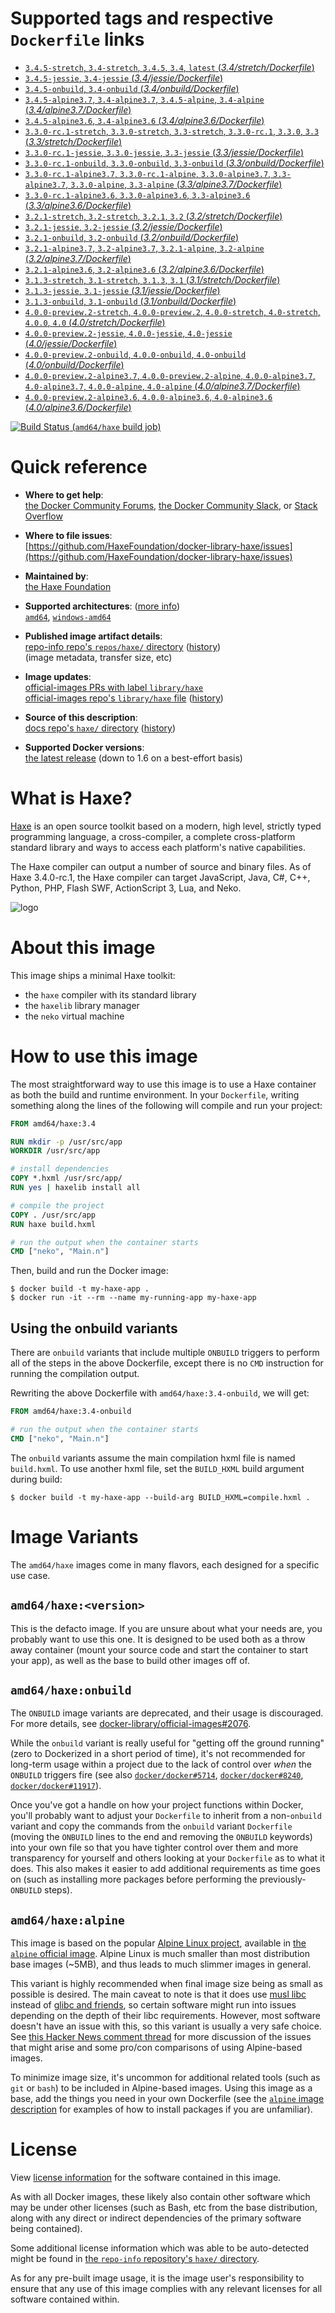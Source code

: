 <!--

********************************************************************************

WARNING:

    DO NOT EDIT "haxe/README.md"

    IT IS AUTO-GENERATED

    (from the other files in "haxe/" combined with a set of templates)

********************************************************************************

-->

# Supported tags and respective `Dockerfile` links

-	[`3.4.5-stretch`, `3.4-stretch`, `3.4.5`, `3.4`, `latest` (*3.4/stretch/Dockerfile*)](https://github.com/HaxeFoundation/docker-library-haxe/blob/b53c8f548757e9c9ef2fa6895762ddc538d94a7e/3.4/stretch/Dockerfile)
-	[`3.4.5-jessie`, `3.4-jessie` (*3.4/jessie/Dockerfile*)](https://github.com/HaxeFoundation/docker-library-haxe/blob/b53c8f548757e9c9ef2fa6895762ddc538d94a7e/3.4/jessie/Dockerfile)
-	[`3.4.5-onbuild`, `3.4-onbuild` (*3.4/onbuild/Dockerfile*)](https://github.com/HaxeFoundation/docker-library-haxe/blob/d175be53dd807e4a03e8cb7081f0c7ca1652a43c/3.4/onbuild/Dockerfile)
-	[`3.4.5-alpine3.7`, `3.4-alpine3.7`, `3.4.5-alpine`, `3.4-alpine` (*3.4/alpine3.7/Dockerfile*)](https://github.com/HaxeFoundation/docker-library-haxe/blob/e2190dbe03fc74eff8abbf70ec029ab585462f23/3.4/alpine3.7/Dockerfile)
-	[`3.4.5-alpine3.6`, `3.4-alpine3.6` (*3.4/alpine3.6/Dockerfile*)](https://github.com/HaxeFoundation/docker-library-haxe/blob/e2190dbe03fc74eff8abbf70ec029ab585462f23/3.4/alpine3.6/Dockerfile)
-	[`3.3.0-rc.1-stretch`, `3.3.0-stretch`, `3.3-stretch`, `3.3.0-rc.1`, `3.3.0`, `3.3` (*3.3/stretch/Dockerfile*)](https://github.com/HaxeFoundation/docker-library-haxe/blob/b53c8f548757e9c9ef2fa6895762ddc538d94a7e/3.3/stretch/Dockerfile)
-	[`3.3.0-rc.1-jessie`, `3.3.0-jessie`, `3.3-jessie` (*3.3/jessie/Dockerfile*)](https://github.com/HaxeFoundation/docker-library-haxe/blob/b53c8f548757e9c9ef2fa6895762ddc538d94a7e/3.3/jessie/Dockerfile)
-	[`3.3.0-rc.1-onbuild`, `3.3.0-onbuild`, `3.3-onbuild` (*3.3/onbuild/Dockerfile*)](https://github.com/HaxeFoundation/docker-library-haxe/blob/e0f9cb5a3cc190acd42565113e3380b5853f5746/3.3/onbuild/Dockerfile)
-	[`3.3.0-rc.1-alpine3.7`, `3.3.0-rc.1-alpine`, `3.3.0-alpine3.7`, `3.3-alpine3.7`, `3.3.0-alpine`, `3.3-alpine` (*3.3/alpine3.7/Dockerfile*)](https://github.com/HaxeFoundation/docker-library-haxe/blob/e2190dbe03fc74eff8abbf70ec029ab585462f23/3.3/alpine3.7/Dockerfile)
-	[`3.3.0-rc.1-alpine3.6`, `3.3.0-alpine3.6`, `3.3-alpine3.6` (*3.3/alpine3.6/Dockerfile*)](https://github.com/HaxeFoundation/docker-library-haxe/blob/e2190dbe03fc74eff8abbf70ec029ab585462f23/3.3/alpine3.6/Dockerfile)
-	[`3.2.1-stretch`, `3.2-stretch`, `3.2.1`, `3.2` (*3.2/stretch/Dockerfile*)](https://github.com/HaxeFoundation/docker-library-haxe/blob/b53c8f548757e9c9ef2fa6895762ddc538d94a7e/3.2/stretch/Dockerfile)
-	[`3.2.1-jessie`, `3.2-jessie` (*3.2/jessie/Dockerfile*)](https://github.com/HaxeFoundation/docker-library-haxe/blob/b53c8f548757e9c9ef2fa6895762ddc538d94a7e/3.2/jessie/Dockerfile)
-	[`3.2.1-onbuild`, `3.2-onbuild` (*3.2/onbuild/Dockerfile*)](https://github.com/HaxeFoundation/docker-library-haxe/blob/e0f9cb5a3cc190acd42565113e3380b5853f5746/3.2/onbuild/Dockerfile)
-	[`3.2.1-alpine3.7`, `3.2-alpine3.7`, `3.2.1-alpine`, `3.2-alpine` (*3.2/alpine3.7/Dockerfile*)](https://github.com/HaxeFoundation/docker-library-haxe/blob/e2190dbe03fc74eff8abbf70ec029ab585462f23/3.2/alpine3.7/Dockerfile)
-	[`3.2.1-alpine3.6`, `3.2-alpine3.6` (*3.2/alpine3.6/Dockerfile*)](https://github.com/HaxeFoundation/docker-library-haxe/blob/e2190dbe03fc74eff8abbf70ec029ab585462f23/3.2/alpine3.6/Dockerfile)
-	[`3.1.3-stretch`, `3.1-stretch`, `3.1.3`, `3.1` (*3.1/stretch/Dockerfile*)](https://github.com/HaxeFoundation/docker-library-haxe/blob/b53c8f548757e9c9ef2fa6895762ddc538d94a7e/3.1/stretch/Dockerfile)
-	[`3.1.3-jessie`, `3.1-jessie` (*3.1/jessie/Dockerfile*)](https://github.com/HaxeFoundation/docker-library-haxe/blob/b53c8f548757e9c9ef2fa6895762ddc538d94a7e/3.1/jessie/Dockerfile)
-	[`3.1.3-onbuild`, `3.1-onbuild` (*3.1/onbuild/Dockerfile*)](https://github.com/HaxeFoundation/docker-library-haxe/blob/e0f9cb5a3cc190acd42565113e3380b5853f5746/3.1/onbuild/Dockerfile)
-	[`4.0.0-preview.2-stretch`, `4.0.0-preview.2`, `4.0.0-stretch`, `4.0-stretch`, `4.0.0`, `4.0` (*4.0/stretch/Dockerfile*)](https://github.com/HaxeFoundation/docker-library-haxe/blob/b53c8f548757e9c9ef2fa6895762ddc538d94a7e/4.0/stretch/Dockerfile)
-	[`4.0.0-preview.2-jessie`, `4.0.0-jessie`, `4.0-jessie` (*4.0/jessie/Dockerfile*)](https://github.com/HaxeFoundation/docker-library-haxe/blob/b53c8f548757e9c9ef2fa6895762ddc538d94a7e/4.0/jessie/Dockerfile)
-	[`4.0.0-preview.2-onbuild`, `4.0.0-onbuild`, `4.0-onbuild` (*4.0/onbuild/Dockerfile*)](https://github.com/HaxeFoundation/docker-library-haxe/blob/b53c8f548757e9c9ef2fa6895762ddc538d94a7e/4.0/onbuild/Dockerfile)
-	[`4.0.0-preview.2-alpine3.7`, `4.0.0-preview.2-alpine`, `4.0.0-alpine3.7`, `4.0-alpine3.7`, `4.0.0-alpine`, `4.0-alpine` (*4.0/alpine3.7/Dockerfile*)](https://github.com/HaxeFoundation/docker-library-haxe/blob/e2190dbe03fc74eff8abbf70ec029ab585462f23/4.0/alpine3.7/Dockerfile)
-	[`4.0.0-preview.2-alpine3.6`, `4.0.0-alpine3.6`, `4.0-alpine3.6` (*4.0/alpine3.6/Dockerfile*)](https://github.com/HaxeFoundation/docker-library-haxe/blob/e2190dbe03fc74eff8abbf70ec029ab585462f23/4.0/alpine3.6/Dockerfile)

[![Build Status](https://doi-janky.infosiftr.net/job/multiarch/job/amd64/job/haxe/badge/icon) (`amd64/haxe` build job)](https://doi-janky.infosiftr.net/job/multiarch/job/amd64/job/haxe/)

# Quick reference

-	**Where to get help**:  
	[the Docker Community Forums](https://forums.docker.com/), [the Docker Community Slack](https://blog.docker.com/2016/11/introducing-docker-community-directory-docker-community-slack/), or [Stack Overflow](https://stackoverflow.com/search?tab=newest&q=docker)

-	**Where to file issues**:  
	[https://github.com/HaxeFoundation/docker-library-haxe/issues](https://github.com/HaxeFoundation/docker-library-haxe/issues)

-	**Maintained by**:  
	[the Haxe Foundation](https://github.com/HaxeFoundation/docker-library-haxe)

-	**Supported architectures**: ([more info](https://github.com/docker-library/official-images#architectures-other-than-amd64))  
	[`amd64`](https://hub.docker.com/r/amd64/haxe/), [`windows-amd64`](https://hub.docker.com/r/winamd64/haxe/)

-	**Published image artifact details**:  
	[repo-info repo's `repos/haxe/` directory](https://github.com/docker-library/repo-info/blob/master/repos/haxe) ([history](https://github.com/docker-library/repo-info/commits/master/repos/haxe))  
	(image metadata, transfer size, etc)

-	**Image updates**:  
	[official-images PRs with label `library/haxe`](https://github.com/docker-library/official-images/pulls?q=label%3Alibrary%2Fhaxe)  
	[official-images repo's `library/haxe` file](https://github.com/docker-library/official-images/blob/master/library/haxe) ([history](https://github.com/docker-library/official-images/commits/master/library/haxe))

-	**Source of this description**:  
	[docs repo's `haxe/` directory](https://github.com/docker-library/docs/tree/master/haxe) ([history](https://github.com/docker-library/docs/commits/master/haxe))

-	**Supported Docker versions**:  
	[the latest release](https://github.com/docker/docker-ce/releases/latest) (down to 1.6 on a best-effort basis)

# What is Haxe?

[Haxe](https://haxe.org) is an open source toolkit based on a modern, high level, strictly typed programming language, a cross-compiler, a complete cross-platform standard library and ways to access each platform's native capabilities.

The Haxe compiler can output a number of source and binary files. As of Haxe 3.4.0-rc.1, the Haxe compiler can target JavaScript, Java, C#, C++, Python, PHP, Flash SWF, ActionScript 3, Lua, and Neko.

![logo](https://raw.githubusercontent.com/docker-library/docs/8ae987dec04fb5ecc15adcba1f9d62b40d0d3ec2/haxe/logo.png)

# About this image

This image ships a minimal Haxe toolkit:

-	the `haxe` compiler with its standard library
-	the `haxelib` library manager
-	the `neko` virtual machine

# How to use this image

The most straightforward way to use this image is to use a Haxe container as both the build and runtime environment. In your `Dockerfile`, writing something along the lines of the following will compile and run your project:

```dockerfile
FROM amd64/haxe:3.4

RUN mkdir -p /usr/src/app
WORKDIR /usr/src/app

# install dependencies
COPY *.hxml /usr/src/app/
RUN yes | haxelib install all

# compile the project
COPY . /usr/src/app
RUN haxe build.hxml

# run the output when the container starts
CMD ["neko", "Main.n"]
```

Then, build and run the Docker image:

```console
$ docker build -t my-haxe-app .
$ docker run -it --rm --name my-running-app my-haxe-app
```

## Using the onbuild variants

There are `onbuild` variants that include multiple `ONBUILD` triggers to perform all of the steps in the above Dockerfile, except there is no `CMD` instruction for running the compilation output.

Rewriting the above Dockerfile with `amd64/haxe:3.4-onbuild`, we will get:

```dockerfile
FROM amd64/haxe:3.4-onbuild

# run the output when the container starts
CMD ["neko", "Main.n"]
```

The `onbuild` variants assume the main compilation hxml file is named `build.hxml`. To use another hxml file, set the `BUILD_HXML` build argument during build:

```console
$ docker build -t my-haxe-app --build-arg BUILD_HXML=compile.hxml .
```

# Image Variants

The `amd64/haxe` images come in many flavors, each designed for a specific use case.

## `amd64/haxe:<version>`

This is the defacto image. If you are unsure about what your needs are, you probably want to use this one. It is designed to be used both as a throw away container (mount your source code and start the container to start your app), as well as the base to build other images off of.

## `amd64/haxe:onbuild`

The `ONBUILD` image variants are deprecated, and their usage is discouraged. For more details, see [docker-library/official-images#2076](https://github.com/docker-library/official-images/issues/2076).

While the `onbuild` variant is really useful for "getting off the ground running" (zero to Dockerized in a short period of time), it's not recommended for long-term usage within a project due to the lack of control over *when* the `ONBUILD` triggers fire (see also [`docker/docker#5714`](https://github.com/docker/docker/issues/5714), [`docker/docker#8240`](https://github.com/docker/docker/issues/8240), [`docker/docker#11917`](https://github.com/docker/docker/issues/11917)).

Once you've got a handle on how your project functions within Docker, you'll probably want to adjust your `Dockerfile` to inherit from a non-`onbuild` variant and copy the commands from the `onbuild` variant `Dockerfile` (moving the `ONBUILD` lines to the end and removing the `ONBUILD` keywords) into your own file so that you have tighter control over them and more transparency for yourself and others looking at your `Dockerfile` as to what it does. This also makes it easier to add additional requirements as time goes on (such as installing more packages before performing the previously-`ONBUILD` steps).

## `amd64/haxe:alpine`

This image is based on the popular [Alpine Linux project](http://alpinelinux.org), available in [the `alpine` official image](https://hub.docker.com/_/alpine). Alpine Linux is much smaller than most distribution base images (~5MB), and thus leads to much slimmer images in general.

This variant is highly recommended when final image size being as small as possible is desired. The main caveat to note is that it does use [musl libc](http://www.musl-libc.org) instead of [glibc and friends](http://www.etalabs.net/compare_libcs.html), so certain software might run into issues depending on the depth of their libc requirements. However, most software doesn't have an issue with this, so this variant is usually a very safe choice. See [this Hacker News comment thread](https://news.ycombinator.com/item?id=10782897) for more discussion of the issues that might arise and some pro/con comparisons of using Alpine-based images.

To minimize image size, it's uncommon for additional related tools (such as `git` or `bash`) to be included in Alpine-based images. Using this image as a base, add the things you need in your own Dockerfile (see the [`alpine` image description](https://hub.docker.com/_/alpine/) for examples of how to install packages if you are unfamiliar).

# License

View [license information](https://haxe.org/foundation/open-source.html) for the software contained in this image.

As with all Docker images, these likely also contain other software which may be under other licenses (such as Bash, etc from the base distribution, along with any direct or indirect dependencies of the primary software being contained).

Some additional license information which was able to be auto-detected might be found in [the `repo-info` repository's `haxe/` directory](https://github.com/docker-library/repo-info/tree/master/repos/haxe).

As for any pre-built image usage, it is the image user's responsibility to ensure that any use of this image complies with any relevant licenses for all software contained within.
